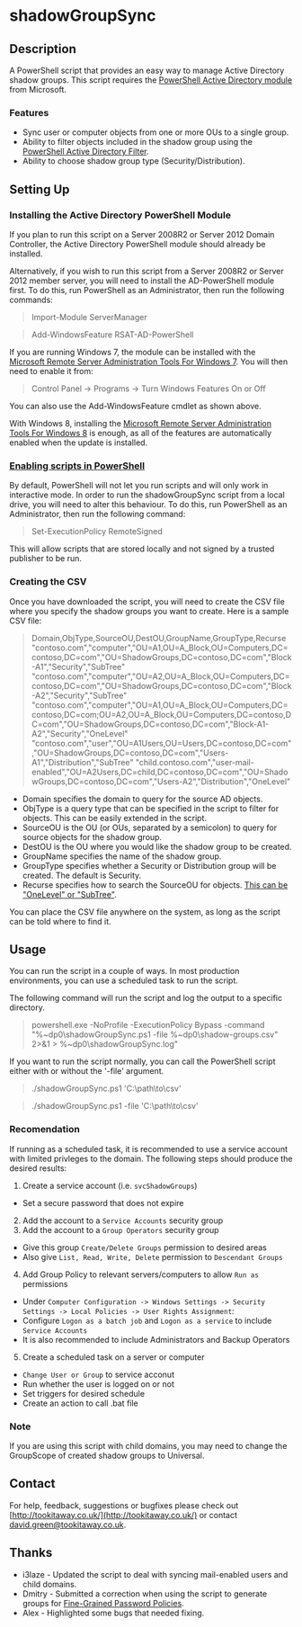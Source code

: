 shadowGroupSync
====================

Description
---------------------

A PowerShell script that provides an easy way to manage Active Directory shadow groups. 
This script requires the [PowerShell Active Directory module](http://technet.microsoft.com/en-us/library/ee617195.aspx) from Microsoft.

### Features

- Sync user or computer objects from one or more OUs to a single group.
- Ability to filter objects included in the shadow group using the [PowerShell Active Directory Filter](http://technet.microsoft.com/en-us/library/hh531527).
- Ability to choose shadow group type (Security/Distribution).

Setting Up
---------------------

### Installing the Active Directory PowerShell Module

If you plan to run this script on a Server 2008R2 or Server 2012 Domain Controller, the Active Directory PowerShell module should already be installed.

Alternatively, if you wish to run this script from a Server 2008R2 or Server 2012 member server, you will need to install the AD-PowerShell module first. To do this, run PowerShell as an Administrator, then run the following commands:

> Import-Module ServerManager

> Add-WindowsFeature RSAT-AD-PowerShell

If you are running Windows 7, the module can be installed with the [Microsoft Remote Server Administration Tools For Windows 7](http://www.microsoft.com/en-us/download/details.aspx?id=7887). 
You will then need to enable it from:

> Control Panel -> Programs -> Turn Windows Features On or Off

You can also use the Add-WindowsFeature cmdlet as shown above.

With Windows 8, installing the [Microsoft Remote Server Administration Tools For Windows 8](http://www.microsoft.com/en-gb/download/details.aspx?id=28972) is enough, as all of the features are automatically enabled when the update is installed.

### [Enabling scripts in PowerShell](http://technet.microsoft.com/en-us/library/hh849812.aspx)

By default, PowerShell will not let you run scripts and will only work in interactive mode. In order to run the shadowGroupSync script from a local drive, you will need to alter this behaviour. To do this, run PowerShell as an Administrator, then run the following command:

> Set-ExecutionPolicy RemoteSigned

This will allow scripts that are stored locally and not signed by a trusted publisher to be run.

### Creating the CSV

Once you have downloaded the script, you will need to create the CSV file where you specify the shadow groups you want to create. Here is a sample CSV file:

> Domain,ObjType,SourceOU,DestOU,GroupName,GroupType,Recurse
> "contoso.com","computer","OU=A1,OU=A_Block,OU=Computers,DC=contoso,DC=com","OU=ShadowGroups,DC=contoso,DC=com","Block-A1","Security","SubTree"
> "contoso.com","computer","OU=A2,OU=A_Block,OU=Computers,DC=contoso,DC=com","OU=ShadowGroups,DC=contoso,DC=com","Block-A2","Security","SubTree"
> "contoso.com","computer","OU=A1,OU=A_Block,OU=Computers,DC=contoso,DC=com;OU=A2,OU=A_Block,OU=Computers,DC=contoso,DC=com","OU=ShadowGroups,DC=contoso,DC=com","Block-A1-A2","Security","OneLevel"
> "contoso.com","user","OU=A1Users,OU=Users,DC=contoso,DC=com","OU=ShadowGroups,DC=contoso,DC=com","Users-A1","Distribution","SubTree"
> "child.contoso.com","user-mail-enabled","OU=A2Users,DC=child,DC=contoso,DC=com","OU=ShadowGroups,DC=contoso,DC=com","Users-A2","Distribution","OneLevel"

- Domain specifies the domain to query for the source AD objects.
- ObjType is a query type that can be specified in the script to filter for objects. This can be easily extended in the script.
- SourceOU is the OU (or OUs, separated by a semicolon) to query for source objects for the shadow group.
- DestOU is the OU where you would like the shadow group to be created.
- GroupName specifies the name of the shadow group.
- GroupType specifies whether a Security or Distribution group will be created. The default is Security.
- Recurse specifies how to search the SourceOU for objects. [This can be "OneLevel" or "SubTree"](http://technet.microsoft.com/en-us/library/ee617241.aspx).

You can place the CSV file anywhere on the system, as long as the script can be told where to find it.

Usage
---------------------

You can run the script in a couple of ways. In most production environments, you can use a scheduled task to run the script.

The following command will run the script and log the output to a specific directory.

> powershell.exe -NoProfile -ExecutionPolicy Bypass -command "%~dp0\shadowGroupSync.ps1 -file %~dp0\shadow-groups.csv" 2>&1 > %~dp0\shadowGroupSync.log"

If you want to run the script normally, you can call the PowerShell script either with or without the '-file' argument.

> ./shadowGroupSync.ps1 'C:\path\to\csv'

> ./shadowGroupSync.ps1 -file 'C:\path\to\csv'

### Recomendation

If running as a scheduled task, it is recommended to use a service account with limited privleges to the domain. The following steps should produce the desired results:

1. Create a service account (i.e. `svcShadowGroups`)
  * Set a secure password that does not expire
2. Add the account to a `Service Accounts` security group
3. Add the account to a `Group Operators` security group
  * Give this group `Create/Delete Groups` permission to desired areas
  * Also give `List, Read, Write, Delete` permission to `Descendant Groups`
4. Add Group Policy to relevant servers/computers to allow `Run as` permissions
  * Under `Computer Configuration -> Windows Settings -> Security Settings -> Local Policies -> User Rights Assignment`:
  * Configure `Logon as a batch job` and `Logon as a service` to include `Service Accounts`
  * It is also recommended to include Administrators and Backup Operators
5. Create a scheduled task on a server or computer
  * `Change User or Group` to service acconut
  * Run whether the user is logged on or not
  * Set triggers for desired schedule
  * Create an action to call .bat file

### Note
If you are using this script with child domains, you may need to change the GroupScope of created shadow groups to Universal.

Contact
---------------------

For help, feedback, suggestions or bugfixes please check out [http://tookitaway.co.uk/](http://tookitaway.co.uk/) or contact david.green@tookitaway.co.uk.

Thanks
---------------------

- i3laze - Updated the script to deal with syncing mail-enabled users and child domains.
- Dmitry - Submitted a correction when using the script to generate groups for [Fine-Grained Password Policies](http://technet.microsoft.com/en-us/library/cc770394).
- Alex - Highlighted some bugs that needed fixing.
